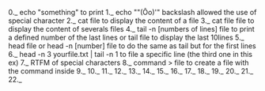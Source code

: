 0._ echo "something" to print 
1._ echo "\"(Ôo)'" backslash allowed the use of special character
2._ cat file to display the content of a file
3._ cat file file to display the content of severals files
4._ tail -n [numbers of lines] file to print a defined number of the last lines or tail file to display the last 10lines
5._ head file or head -n [number] file to do the same as tail but for the first lines
6._ head -n 3 yourfile.txt | tail -n 1 to file a specific line (the third one in this ex)
7._ RTFM of special characters
8._ command > file to create a file with the command inside 
9._
10._
11._
12._
13._
14._
15._
16._
17._
18._
19._
20._
21._
22._
